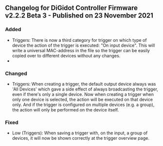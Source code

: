 ## Changelog for DiGidot Controller Firmware v2.2.2 Beta 3 - Published on 23 November 2021 ##

### Added ###
* Triggers: There is now a third category for trigger on which type of device the action of the trigger is executed: "On input device". This will write a universal MAC-address in the file so the trigger can be easily copied over to different devices without any changes.
* 
### Changed ###
* Triggers: When creating a trigger, the default output device always was 'All Devices' which gave a side effect of always broadcasting the trigger, even if there's only a single device. Now when creating a trigger when only one device is selected, the action will be executed on that device only. And if the trigger is configured on multiple devices (e.g. a group), the action will only be performed on the device itself.

### Fixed ###
* Low (Triggers): When saving a trigger with, on the input, a group of devices, it will now be shown correctly at the trigger overview page.

